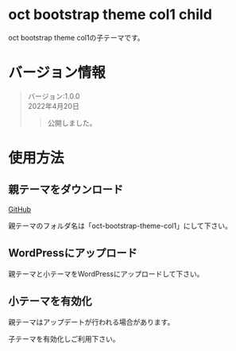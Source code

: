 # oct bootstrap theme col1 child

oct bootstrap theme col1の子テーマです。

# バージョン情報

> バージョン:1.0.0  
> 2022年4月20日
>> 公開しました。

# 使用方法

## 親テーマをダウンロード

[GitHub](https://github.com/feelings-for-peperoncino/oct-bootstrap-theme-col1)

親テーマのフォルダ名は「oct-bootstrap-theme-col1」にして下さい。

## WordPressにアップロード

親テーマと小テーマをWordPressにアップロードして下さい。

## 小テーマを有効化

親テーマはアップデートが行われる場合があります。

子テーマを有効化しご利用下さい。